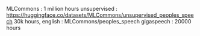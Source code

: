 MLCommons : 1 million hours unsupervised : https://huggingface.co/datasets/MLCommons/unsupervised_peoples_speech
30k hours, english : MLCommons/peoples_speech
gigaspeech : 20000 hours

